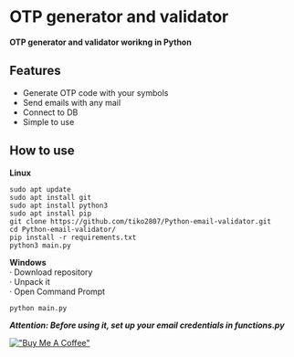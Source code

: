 # OTP generator and validator
**OTP generator and validator worikng in Python**


## Features

- Generate OTP code with your symbols
- Send emails with any mail
- Connect to DB
- Simple to use

## How to use
**Linux**
```
sudo apt update
sudo apt install git
sudo apt install python3
sudo apt install pip
git clone https://github.com/tiko2807/Python-email-validator.git
cd Python-email-validator/
pip install -r requirements.txt
python3 main.py
```

**Windows**  
· Download repository  
· Unpack it  
· Open Command Prompt
```sh
python main.py
```

**_Attention: Before using it, set up your email credentials in functions&#46;py_**

[!["Buy Me A Coffee"](https://www.buymeacoffee.com/assets/img/custom_images/orange_img.png)](https://www.buymeacoffee.com//t1ko2807)
